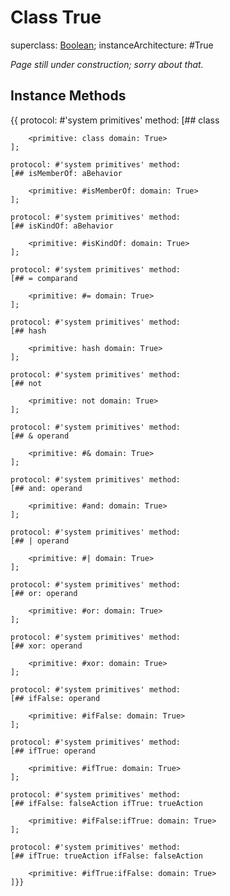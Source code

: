 # Class True

superclass: [Boolean](Boolean);
instanceArchitecture: #True

_Page still under construction; sorry about that._

## Instance Methods
{{
	protocol: #'system primitives' method:
	[## class

		<primitive: class domain: True>
	];

	protocol: #'system primitives' method:
	[## isMemberOf: aBehavior 

		<primitive: #isMemberOf: domain: True>
	];

	protocol: #'system primitives' method:
	[## isKindOf: aBehavior 

		<primitive: #isKindOf: domain: True>
	];

	protocol: #'system primitives' method:
	[## = comparand

		<primitive: #= domain: True>
	];

	protocol: #'system primitives' method:
	[## hash

		<primitive: hash domain: True>
	];

	protocol: #'system primitives' method:
	[## not

		<primitive: not domain: True>
	];

	protocol: #'system primitives' method:
	[## & operand

		<primitive: #& domain: True>
	];

	protocol: #'system primitives' method:
	[## and: operand 

		<primitive: #and: domain: True>
	];

	protocol: #'system primitives' method:
	[## | operand

		<primitive: #| domain: True>
	];

	protocol: #'system primitives' method:
	[## or: operand 

		<primitive: #or: domain: True>
	];

	protocol: #'system primitives' method:
	[## xor: operand 

		<primitive: #xor: domain: True>
	];

	protocol: #'system primitives' method:
	[## ifFalse: operand 

		<primitive: #ifFalse: domain: True>
	];

	protocol: #'system primitives' method:
	[## ifTrue: operand 

		<primitive: #ifTrue: domain: True>
	];

	protocol: #'system primitives' method:
	[## ifFalse: falseAction ifTrue: trueAction 

		<primitive: #ifFalse:ifTrue: domain: True>
	];

	protocol: #'system primitives' method:
	[## ifTrue: trueAction ifFalse: falseAction 

		<primitive: #ifTrue:ifFalse: domain: True>
	]}}
